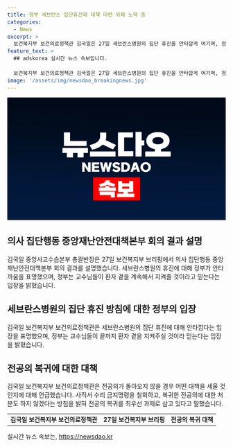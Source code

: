 ```yaml
---
title: 정부 세브란스 집단휴진에 대책 마련 위해 노력 중
categories:
  - News
excerpt: >
  보건복지부 보건의료정책관 김국일은 27일 세브란스병원의 집단 휴진을 안타깝게 여기며, 정부가 교수들이 환자를 돌보는 데 믿음을 갖고 있다고 밝혔다. 또한, 의과대학 교육의 질 저하에 과감한 투자를 강조하고, 병원 이탈한 전공의에 대한 대책도 마련 중이라고 전했다. 또한, 정부와 의료계의 대화에 대해 2025년 의대 정원과 전공의 처분 문제가 이미 결정돼 있기 때문에 협의의 대상이 아니라는 입장을 강조했다.
feature_text: >
  ## adskorea 실시간 뉴스 속보입니다.

  보건복지부 보건의료정책관 김국일은 27일 세브란스병원의 집단 휴진을 안타깝게 여기며, 정부가 교수들이 환자를 돌보는 데 믿음을 갖고 있다고 밝혔다. 또한, 의과대학 교육의 질 저하에 과감한 투자를 강조하고, 병원 이탈한 전공의에 대한 대책도 마련 중이라고 전했다. 또한, 정부와 의료계의 대화에 대해 2025년 의대 정원과 전공의 처분 문제가 이미 결정돼 있기 때문에 협의의 대상이 아니라는 입장을 강조했다.
image: '/assets/img/newsdao_breakingnews.jpg'
---
```


<p><img src="/assets/img/newsdao_breakingnews.jpg" alt="adskorea 속보" /></p>

<h2 data-ke-size="size26">의사 집단행동 중앙재난안전대책본부 회의 결과 설명</h2>

<p data-ke-size="size16">김국일 중앙사고수습본부 총괄반장은 27일 보건복지부 브리핑에서 의사 집단행동 중앙재난안전대책본부 회의 결과를 설명했습니다. 세브란스병원의 휴진에 대해 정부가 안타까움을 표명했으며, 정부는 교수님들이 환자 곁을 계속해서 지켜줄 것이라고 믿는다는 입장을 밝혔습니다.</p>

<h2 data-ke-size="size26">세브란스병원의 집단 휴진 방침에 대한 정부의 입장</h2>

<p data-ke-size="size16">김국일 보건복지부 보건의료정책관은 세브란스병원의 집단 휴진에 대해 안타깝다는 입장을 표명했으며, 정부는 교수님들이 끝까지 환자 곁을 지켜주실 것이라 믿는다는 입장을 밝혔습니다.</p>

<h2 data-ke-size="size26">전공의 복귀에 대한 대책</h2>

<p data-ke-size="size16">김국일 보건복지부 보건의료정책관은 전공의가 돌아오지 않을 경우 어떤 대책을 세울 것인지에 대해 언급했습니다. 사직서 수리 금지명령을 철회하고, 복귀한 전공의에 대한 처분도 하지 않겠다는 방침을 밝혀 전공의 복귀를 최우선 과제로 삼고 있다고 말했습니다.</p>

<table>
    <tr>
        <td style="text-align: center; height: 17px;"><b>김국일 보건복지부 보건의료정책관</b></td>
        <td style="text-align: center; height: 17px;"><b>27일 보건복지부 브리핑</b></td>
        <td style="text-align: center; height: 17px;"><b>전공의 복귀 대책</b></td>
    </tr>
</table>
실시간 뉴스 속보는, <a href="https://newsdao.kr" rel="dofollow">https://newsdao.kr</a>


